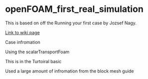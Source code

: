 # openFOAM_first_real_simulation

This is based on off the Running your first case by Jozsef Nagy.

[Link to wiki page](https://wiki.openfoam.com/Running_your_first_case_by_Jozsef_Nagy)

Case infromation

Using the scalarTransportFoam

This is in the Turtoiral basic

Used a large amount of infromation from the block mesh guide 